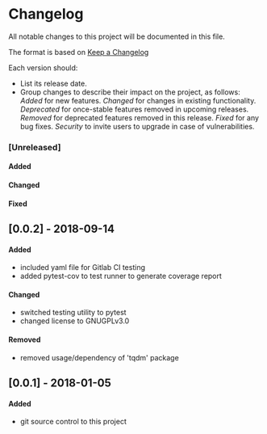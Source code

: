 # Changelog
All notable changes to this project will be documented in this file.

The format is based on [Keep a Changelog](http://keepachangelog.com/en/1.0.0/)

Each version should:
- List its release date.
- Group changes to describe their impact on the project, as follows:
*Added* for new features.
*Changed* for changes in existing functionality.
*Deprecated* for once-stable features removed in upcoming releases.
*Removed* for deprecated features removed in this release.
*Fixed* for any bug fixes.
*Security* to invite users to upgrade in case of vulnerabilities.

### [Unreleased]
#### Added

#### Changed

#### Fixed

## [0.0.2] - 2018-09-14
#### Added
- included yaml file for Gitlab CI testing
- added pytest-cov to test runner to generate coverage report

#### Changed
- switched testing utility to pytest
- changed license to GNUGPLv3.0

#### Removed
- removed usage/dependency of 'tqdm' package


## [0.0.1] - 2018-01-05
#### Added
- git source control to this project